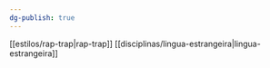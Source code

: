 ```yaml
---
dg-publish: true
---
```

 [[estilos/rap-trap|rap-trap]] [[disciplinas/lingua-estrangeira|lingua-estrangeira]]